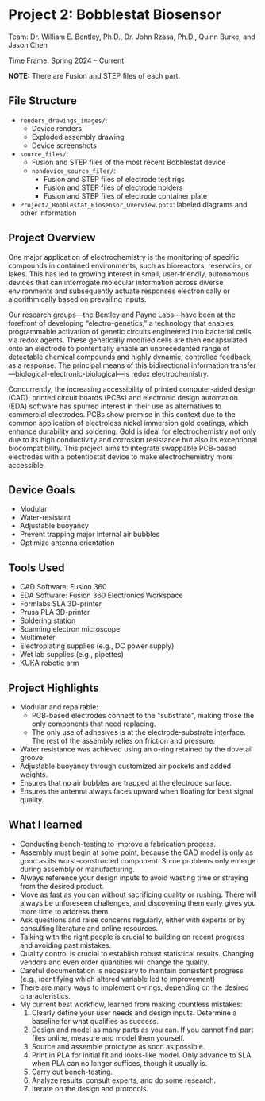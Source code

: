 # Project 2: Bobblestat Biosensor

Team: Dr. William E. Bentley, Ph.D., Dr. John Rzasa, Ph.D., Quinn Burke, and Jason Chen

Time Frame: Spring 2024 – Current

**NOTE:** There are Fusion and STEP files of each part.

## File Structure

- `renders_drawings_images/`:
  - Device renders
  - Exploded assembly drawing
  - Device screenshots
- `source_files/`:
  - Fusion and STEP files of the most recent Bobblestat device
  - `nondevice_source_files/`:
    - Fusion and STEP files of electrode test rigs
    - Fusion and STEP files of electrode holders
    - Fusion and STEP files of electrode container plate
- `Project2_Bobblestat_Biosensor_Overview.pptx`: labeled diagrams and other information

## Project Overview

One major application of electrochemistry is the monitoring of specific compounds in contained environments, such as bioreactors, reservoirs, or lakes. This has led to growing interest in small, user-friendly, autonomous devices that can interrogate molecular information across diverse environments and subsequently actuate responses electronically or algorithmically based on prevailing inputs.

Our research groups—the Bentley and Payne Labs—have been at the forefront of developing “electro-genetics,” a technology that enables programmable activation of genetic circuits engineered into bacterial cells via redox agents. These genetically modified cells are then encapsulated onto an electrode to pontentially enable an unprecedented range of detectable chemical compounds and highly dynamic, controlled feedback as a response. The principal means of this bidirectional information transfer—biological-electronic-biological—is redox electrochemistry.

Concurrently, the increasing accessibility of printed computer-aided design (CAD), printed circuit boards (PCBs) and electronic design automation (EDA) software has spurred interest in their use as alternatives to commercial electrodes. PCBs show promise in this context due to the common application of electroless nickel immersion gold coatings, which enhance durability and soldering. Gold is ideal for electrochemistry not only due to its high conductivity and corrosion resistance but also its exceptional biocompatibility. This project aims to integrate swappable PCB-based electrodes with a potentiostat device to make electrochemistry more accessible.

## Device Goals

- Modular
- Water-resistant
- Adjustable buoyancy
- Prevent trapping major internal air bubbles
- Optimize antenna orientation

## Tools Used

- CAD Software: Fusion 360
- EDA Software: Fusion 360 Electronics Workspace
- Formlabs SLA 3D-printer
- Prusa PLA 3D-printer
- Soldering station
- Scanning electron microscope
- Multimeter
- Electroplating supplies (e.g., DC power supply)
- Wet lab supplies (e.g., pipettes)
- KUKA robotic arm

## Project Highlights

- Modular and repairable:
  - PCB-based electrodes connect to the "substrate", making those the only components that need replacing.
  - The only use of adhesives is at the electrode-substrate interface. The rest of the assembly relies on friction and pressure.
- Water resistance was achieved using an o-ring retained by the dovetail groove.
- Adjustable buoyancy through customized air pockets and added weights.
- Ensures that no air bubbles are trapped at the electrode surface.
- Ensures the antenna always faces upward when floating for best signal quality.

## What I learned

- Conducting bench-testing to improve a fabrication process.
- Assembly must begin at some point, because the CAD model is only as good as its worst-constructed component. Some problems only emerge during assembly or manufacturing.
- Always reference your design inputs to avoid wasting time or straying from the desired product.
- Move as fast as you can without sacrificing quality or rushing. There will always be unforeseen challenges, and discovering them early gives you more time to address them.
- Ask questions and raise concerns regularly, either with experts or by consulting literature and online resources.
- Talking with the right people is crucial to building on recent progress and avoiding past mistakes.
- Quality control is crucial to establish robust statistical results. Changing vendors and even order quantities will change the quality.
- Careful documentation is necessary to maintain consistent progress (e.g., identifying which altered variable led to improvement)
- There are many ways to implement o-rings, depending on the desired characteristics.
- My current best workflow, learned from making countless mistakes:
  1. Clearly define your user needs and design inputs. Determine a baseline for what qualifies as success.
  2. Design and model as many parts as you can. If you cannot find part files online, measure and model them yourself.
  3. Source and assemble prototype as soon as possible.
  4. Print in PLA for initial fit and looks-like model. Only advance to SLA when PLA can no longer suffices, though it usually is.
  5. Carry out bench-testing.
  6. Analyze results, consult experts, and do some research.
  7. Iterate on the design and protocols.
